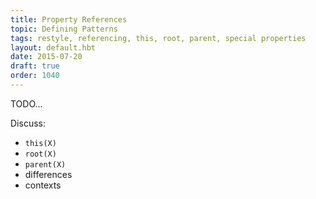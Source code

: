 ```yaml
---
title: Property References
topic: Defining Patterns
tags: restyle, referencing, this, root, parent, special properties
layout: default.hbt
date: 2015-07-20
draft: true
order: 1040
---
```


TODO...

Discuss:
- `this(X)`
- `root(X)`
- `parent(X)`
- differences
- contexts